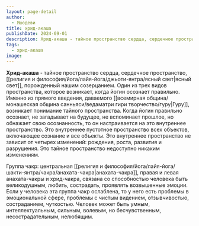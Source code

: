 ```yaml
---
layout: page-detail
author:
  - Яшодеви
title: хрид-акаша
publishDate: 2024-09-01
description: Хрид-акаша - тайное пространство сердца, сердечное пространство, ясный свет, порожденный нашим созерцанием. Один из трех видов пространства, которое возникает, когда йогин осознает правильно.
tags:
  - хрид-акаша
image:
---
```

**Хрид-акаша** - тайное пространство сердца, сердечное пространство, [[религия и философия/йога/лайя-йога/джьоти-янтра/ясный свет|ясный свет]], порожденный нашим созерцанием.
Один из трех видов пространства, которое возникает, когда йогин осознает правильно. Именно из прямого введения, даваемого [[всемирная община/монашеская община санньяси/ведаматри гири творчество/гуру|Гуру]], возникает понимание тайного пространства. Когда йогин правильно осознает, не загадывает на будущее, не вспоминает прошлое, но обнажает свою осознанность, то он настраивается на это внутреннее пространство. Это внутреннее пустотное пространство всех объектов, включающее сознание и все объекты. Это внутреннее пространство не зависит от четырех изменений: рождения, роста, развития и разрушения. Это тайное пространство недоступно никаким изменениям.

Группа чакр: центральная [[религия и философия/йога/лайя-йога/шакти-янтра/чакра/анахата-чакра|анахата-чакра]], правая и левая анахата-чакры и хрид-чакра, связана со способностью человека быть великодушным, любить, сострадать, проявлять возвышенные эмоции. Если у человека эта группа чакр ослаблена, то у него есть проблемы в эмоциональной сфере, проблемы с чистым видением, отзывчивостью, состраданием, чуткостью. Человек может быть умным, интеллектуальным, сильным, волевым, но бесчувственным, несострадательным, нелюбящим.

